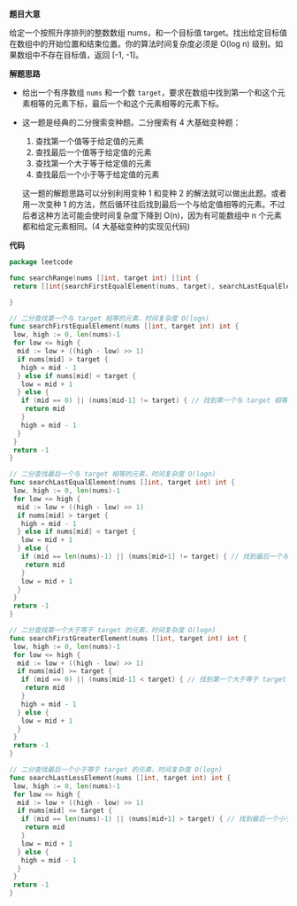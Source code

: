 **题目大意** 

给定一个按照升序排列的整数数组 nums，和一个目标值 target。找出给定目标值在数组中的开始位置和结束位置。你的算法时间复杂度必须是 O(log n) 级别。如果数组中不存在目标值，返回 [-1, -1]。

**解题思路** 

- 给出一个有序数组 `nums` 和一个数 `target`，要求在数组中找到第一个和这个元素相等的元素下标，最后一个和这个元素相等的元素下标。

- 这一题是经典的二分搜索变种题。二分搜索有 4 大基础变种题：

  1. 查找第一个值等于给定值的元素
  2. 查找最后一个值等于给定值的元素
  3. 查找第一个大于等于给定值的元素
  4. 查找最后一个小于等于给定值的元素

  这一题的解题思路可以分别利用变种 1 和变种 2 的解法就可以做出此题。或者用一次变种 1 的方法，然后循环往后找到最后一个与给定值相等的元素。不过后者这种方法可能会使时间复杂度下降到 O(n)，因为有可能数组中 n 个元素都和给定元素相同。(4 大基础变种的实现见代码)

**代码** 

```go
package leetcode

func searchRange(nums []int, target int) []int {
 return []int{searchFirstEqualElement(nums, target), searchLastEqualElement(nums, target)}

}

// 二分查找第一个与 target 相等的元素，时间复杂度 O(logn)
func searchFirstEqualElement(nums []int, target int) int {
 low, high := 0, len(nums)-1
 for low <= high {
  mid := low + ((high - low) >> 1)
  if nums[mid] > target {
   high = mid - 1
  } else if nums[mid] < target {
   low = mid + 1
  } else {
   if (mid == 0) || (nums[mid-1] != target) { // 找到第一个与 target 相等的元素
    return mid
   }
   high = mid - 1
  }
 }
 return -1
}

// 二分查找最后一个与 target 相等的元素，时间复杂度 O(logn)
func searchLastEqualElement(nums []int, target int) int {
 low, high := 0, len(nums)-1
 for low <= high {
  mid := low + ((high - low) >> 1)
  if nums[mid] > target {
   high = mid - 1
  } else if nums[mid] < target {
   low = mid + 1
  } else {
   if (mid == len(nums)-1) || (nums[mid+1] != target) { // 找到最后一个与 target 相等的元素
    return mid
   }
   low = mid + 1
  }
 }
 return -1
}

// 二分查找第一个大于等于 target 的元素，时间复杂度 O(logn)
func searchFirstGreaterElement(nums []int, target int) int {
 low, high := 0, len(nums)-1
 for low <= high {
  mid := low + ((high - low) >> 1)
  if nums[mid] >= target {
   if (mid == 0) || (nums[mid-1] < target) { // 找到第一个大于等于 target 的元素
    return mid
   }
   high = mid - 1
  } else {
   low = mid + 1
  }
 }
 return -1
}

// 二分查找最后一个小于等于 target 的元素，时间复杂度 O(logn)
func searchLastLessElement(nums []int, target int) int {
 low, high := 0, len(nums)-1
 for low <= high {
  mid := low + ((high - low) >> 1)
  if nums[mid] <= target {
   if (mid == len(nums)-1) || (nums[mid+1] > target) { // 找到最后一个小于等于 target 的元素
    return mid
   }
   low = mid + 1
  } else {
   high = mid - 1
  }
 }
 return -1
}
```